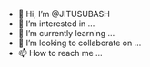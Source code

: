 - 👋 Hi, I’m @JITUSUBASH
- 👀 I’m interested in ...
- 🌱 I’m currently learning ...
- 💞️ I’m looking to collaborate on ...
- 📫 How to reach me ...

<!---
JITUSUBASH/JITUSUBASH is a ✨ special ✨ repository because its `README.md` (this file) appears on your GitHub profile.
You can click the Preview link to take a look at your changes.
--->
